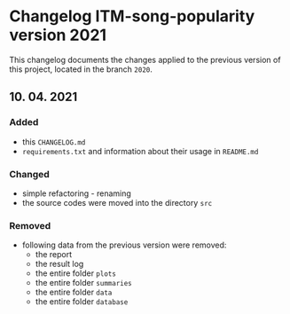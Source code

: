 # Changelog ITM-song-popularity version 2021

This changelog documents the changes applied to the previous version of this project, located in the branch `2020`.

## 10. 04. 2021

### Added

- this `CHANGELOG.md`
- `requirements.txt` and information about their usage in `README.md`

### Changed

- simple refactoring - renaming
- the source codes were moved into the directory `src`

### Removed

- following data from the previous version were removed:
  - the report
  - the result log
  - the entire folder `plots`
  - the entire folder `summaries`
  - the entire folder `data`
  - the entire folder `database`
